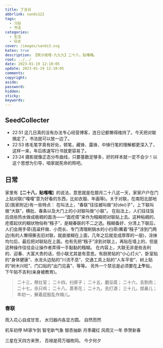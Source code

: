 ```yaml
---
title: 丁丑日
abbrlink: sands122
tags:
  - 习俗
  - 书法
categories:
  - 生活
  - 日志
cover: /images/sands3.svg
katex: true
description: 【聚沙成塔·九九九】二十八，贴嘎嘎。
root: ../../
date: 2023-01-19 12:10:05
update: 2023-01-19 12:10:05
comments:
copyright:
aside:
password:
hidden:
sticky:
keywords:
---
```


## SeedCollecter
- 22:51 这几日真的没有办法专心经营博客，连日记都懒得维持了。今天把对联搞定了，书法就可以放一边了。
- 22:53 练毛笔字真有好处，顿笔，藏锋、露锋、中锋行笔的理解都更深入了，这样一来，年后练速写行书就更容易了。
- 23:24 摄影就像正态分布曲线，只要基数足够多，好的样本就一定不会少！以这个思想为引导，咱家就死命的照吧。


## 日常
家里有【**二十八，贴嘎嘎**】的说法，意思就是在腊月二十八这一天，家家户户在门上贴对联(“嘎嘎”意为好看的东西，比如衣服、年画等)。关于对联，在南阳北部地区(我家附近)有一些特点：
在叫法上，“春联”往往被叫做“对(dei)子”，上下联叫做“大联”，横批、春条以及大门上的小对联叫做“小联”。
在贴法上，人们往往饭后烧些热水做成极稠的面汤——“面疙瘩”来作为糨糊把对联贴上去。这种粘稠的、疙瘩起伏的糊状物俗称“糨子”，是糊春联的不二之选。糨糊备好、分清上下联后，人们会用手帚(高粱秆做、小而长、专门清理刷锅水的小扫帚)蘸着“糨子”涂到门两边(有的人懒得撕去旧对联，就直接糊在上面，几年之后就变成厚厚的一层)，涂抹均匀后，最后把对联贴在上面。也有先把“糨子”涂到对联上，再贴在墙上的，但是这种操作往往会让操作者弄得一手黏黏的糨糊。
在内容上，大联无非是些吉利的、迎春、大富大贵的话，但小联尤其是有意思。有厨房贴的“小心灯火”、卧室贴的“身体健康”、水龙头边贴的“川流不息”、交通工具上贴的“人车平安”、树上贴的“树木兴旺”、门口贴的“出门见喜”、等等。
另外一个禁忌是必须要在**上午**贴，下午贴不吉利(亲身被教育)。

> 二十三，祭灶官；
> 二十四，扫房子；
> 二十五，磨豆腐；
> 二十六，去割肉；
> 二十七，杀只鸡；
> 二十八，蒸枣花；
> 二十九，去打酒；
> 三十儿，捏鼻儿；
> 年初一，撅着屁股乱作揖儿。

### 春联

雨入花心自成甘苦，
水归器内各显方圆。
自然而然

机车初停 MI家乍到 智宅新气象
银杏抽新 月季藏红 风雨又一年
恭贺新春

三星在天四方来贺，
百禄是荷万福攸同。
今夕何夕

